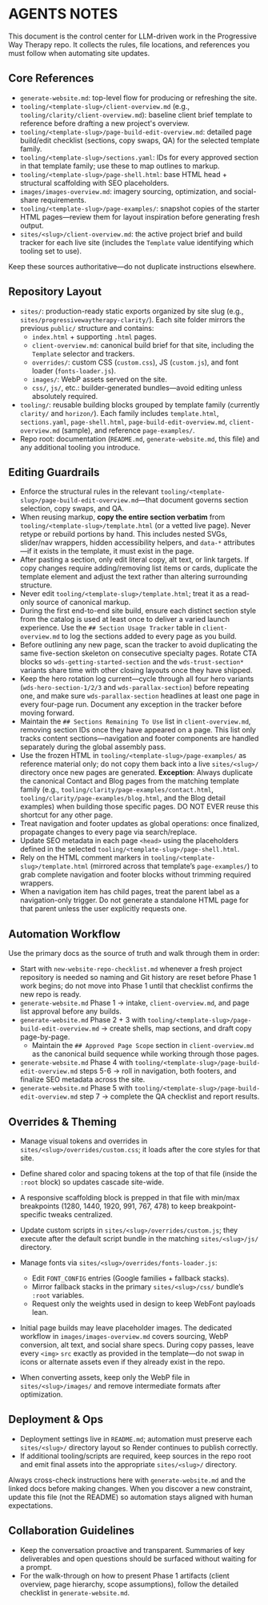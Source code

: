 # AGENTS NOTES

This document is the control center for LLM-driven work in the Progressive Way Therapy repo. It collects the rules, file locations, and references you must follow when automating site updates.

## Core References
- `generate-website.md`: top-level flow for producing or refreshing the site.
- `tooling/<template-slug>/client-overview.md` (e.g., `tooling/clarity/client-overview.md`): baseline client brief template to reference before drafting a new project's overview.
- `tooling/<template-slug>/page-build-edit-overview.md`: detailed page build/edit checklist (sections, copy swaps, QA) for the selected template family.
- `tooling/<template-slug>/sections.yaml`: IDs for every approved section in that template family; use these to map outlines to markup.
- `tooling/<template-slug>/page-shell.html`: base HTML head + structural scaffolding with SEO placeholders.
- `images/images-overview.md`: imagery sourcing, optimization, and social-share requirements.
- `tooling/<template-slug>/page-examples/`: snapshot copies of the starter HTML pages—review them for layout inspiration before generating fresh output.
- `sites/<slug>/client-overview.md`: the active project brief and build tracker for each live site (includes the `Template` value identifying which tooling set to use).

Keep these sources authoritative—do not duplicate instructions elsewhere.

## Repository Layout
- `sites/`: production-ready static exports organized by site slug (e.g., `sites/progressivewaytherapy-clarity/`). Each site folder mirrors the previous `public/` structure and contains:
  - `index.html` + supporting `.html` pages.
  - `client-overview.md`: canonical build brief for that site, including the `Template` selector and trackers.
  - `overrides/`: custom CSS (`custom.css`), JS (`custom.js`), and font loader (`fonts-loader.js`).
  - `images/`: WebP assets served on the site.
  - `css/`, `js/`, etc.: builder-generated bundles—avoid editing unless absolutely required.
- `tooling/`: reusable building blocks grouped by template family (currently `clarity/` and `horizon/`). Each family includes `template.html`, `sections.yaml`, `page-shell.html`, `page-build-edit-overview.md`, `client-overview.md` (sample), and reference `page-examples/`.
- Repo root: documentation (`README.md`, `generate-website.md`, this file) and any additional tooling you introduce.

## Editing Guardrails
- Enforce the structural rules in the relevant `tooling/<template-slug>/page-build-edit-overview.md`—that document governs section selection, copy swaps, and QA.
- When reusing markup, **copy the entire section verbatim** from `tooling/<template-slug>/template.html` (or a vetted live page). Never retype or rebuild portions by hand. This includes nested SVGs, slider/nav wrappers, hidden accessibility helpers, and `data-*` attributes—if it exists in the template, it must exist in the page.
- After pasting a section, only edit literal copy, alt text, or link targets. If copy changes require adding/removing list items or cards, duplicate the template element and adjust the text rather than altering surrounding structure.
- Never edit `tooling/<template-slug>/template.html`; treat it as a read-only source of canonical markup.
- During the first end-to-end site build, ensure each distinct section style from the catalog is used at least once to deliver a varied launch experience. Use the `## Section Usage Tracker` table in `client-overview.md` to log the sections added to every page as you build.
- Before outlining any new page, scan the tracker to avoid duplicating the same five-section skeleton on consecutive specialty pages. Rotate CTA blocks so `wds-getting-started-section` and the `wds-trust-section*` variants share time with other closing layouts once they have shipped.
- Keep the hero rotation log current—cycle through all four hero variants (`wds-hero-section-1/2/3` and `wds-parallax-section`) before repeating one, and make sure `wds-parallax-section` headlines at least one page in every four-page run. Document any exception in the tracker before moving forward.
- Maintain the `## Sections Remaining To Use` list in `client-overview.md`, removing section IDs once they have appeared on a page. This list only tracks content sections—navigation and footer components are handled separately during the global assembly pass.
- Use the frozen HTML in `tooling/<template-slug>/page-examples/` as reference material only; do not copy them back into a live `sites/<slug>/` directory once new pages are generated. **Exception**: Always duplicate the canonical Contact and Blog pages from the matching template family (e.g., `tooling/clarity/page-examples/contact.html`, `tooling/clarity/page-examples/blog.html`, and the Blog detail examples) when building those specific pages. DO NOT EVER reuse this shortcut for any other page.
- Treat navigation and footer updates as global operations: once finalized, propagate changes to every page via search/replace.
- Update SEO metadata in each page `<head>` using the placeholders defined in the selected `tooling/<template-slug>/page-shell.html`.
- Rely on the HTML comment markers in `tooling/<template-slug>/template.html` (mirrored across that template’s `page-examples/`) to grab complete navigation and footer blocks without trimming required wrappers.
- When a navigation item has child pages, treat the parent label as a navigation-only trigger. Do not generate a standalone HTML page for that parent unless the user explicitly requests one.

## Automation Workflow
Use the primary docs as the source of truth and walk through them in order:
- Start with `new-website-repo-checklist.md` whenever a fresh project repository is needed so naming and Git history are reset before Phase 1 work begins; do not move into Phase 1 until that checklist confirms the new repo is ready.
- `generate-website.md` Phase 1 → intake, `client-overview.md`, and page list approval before any builds.
- `generate-website.md` Phase 2 + 3 with `tooling/<template-slug>/page-build-edit-overview.md` → create shells, map sections, and draft copy page-by-page.
  - Maintain the `## Approved Page Scope` section in `client-overview.md` as the canonical build sequence while working through those pages.
- `generate-website.md` Phase 4 with `tooling/<template-slug>/page-build-edit-overview.md` steps 5-6 → roll in navigation, both footers, and finalize SEO metadata across the site.
- `generate-website.md` Phase 5 with `tooling/<template-slug>/page-build-edit-overview.md` step 7 → complete the QA checklist and report results.

## Overrides & Theming
- Manage visual tokens and overrides in `sites/<slug>/overrides/custom.css`; it loads after the core styles for that site.
- Define shared color and spacing tokens at the top of that file (inside the `:root` block) so updates cascade site-wide.
- A responsive scaffolding block is prepped in that file with min/max breakpoints (1280, 1440, 1920, 991, 767, 478) to keep breakpoint-specific tweaks centralized.
- Update custom scripts in `sites/<slug>/overrides/custom.js`; they execute after the default script bundle in the matching `sites/<slug>/js/` directory.
- Manage fonts via `sites/<slug>/overrides/fonts-loader.js`:
  - Edit `FONT_CONFIG` entries (Google families + fallback stacks).
  - Mirror fallback stacks in the primary `sites/<slug>/css/` bundle’s `:root` variables.
  - Request only the weights used in design to keep WebFont payloads lean.

- Initial page builds may leave placeholder images. The dedicated workflow in `images/images-overview.md` covers sourcing, WebP conversion, alt text, and social share specs. During copy passes, leave every `<img>` `src` exactly as provided in the template—do not swap in icons or alternate assets even if they already exist in the repo.
- When converting assets, keep only the WebP file in `sites/<slug>/images/` and remove intermediate formats after optimization.

## Deployment & Ops
- Deployment settings live in `README.md`; automation must preserve each `sites/<slug>/` directory layout so Render continues to publish correctly.
- If additional tooling/scripts are required, keep sources in the repo root and emit final assets into the appropriate `sites/<slug>/` directory.

Always cross-check instructions here with `generate-website.md` and the linked docs before making changes. When you discover a new constraint, update this file (not the README) so automation stays aligned with human expectations.

## Collaboration Guidelines
- Keep the conversation proactive and transparent. Summaries of key deliverables and open questions should be surfaced without waiting for a prompt.
- For the walk-through on how to present Phase 1 artifacts (client overview, page hierarchy, scope assumptions), follow the detailed checklist in `generate-website.md`.
